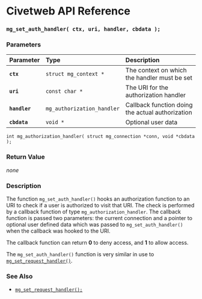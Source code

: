 # Civetweb API Reference

### `mg_set_auth_handler( ctx, uri, handler, cbdata );`

### Parameters

| Parameter | Type | Description |
| :--- | :--- | :--- |
|**`ctx`**|`struct mg_context *`|The context on which the handler must be set|
|**`uri`**|`const char *`|The URI for the authorization handler|
|**`handler`**|`mg_authorization_handler`|Callback function doing the actual authorization|
|**`cbdata`**|`void *`|Optional user data|

`int mg_authorization_handler( struct mg_connection *conn, void *cbdata );`

### Return Value

*none*

### Description

The function `mg_set_auth_handler()` hooks an authorization function to an URI to check if a user is authorized to visit that URI. The check is performed by a callback function of type `mg_authorization_handler`. The callback function is passed two parameters: the current connection and a pointer to optional user defined data which was passed to `mg_set_auth_handler()` when the callback was hooked to the URI.

The callback function can return **0** to deny access, and **1** to allow access.

The `mg_set_auth_handler()` function is very similar in use to [`mg_set_request_handler()`](mg_set_request_handler.md).

### See Also

* [`mg_set_request_handler();`](mg_set_request_handler.md)
